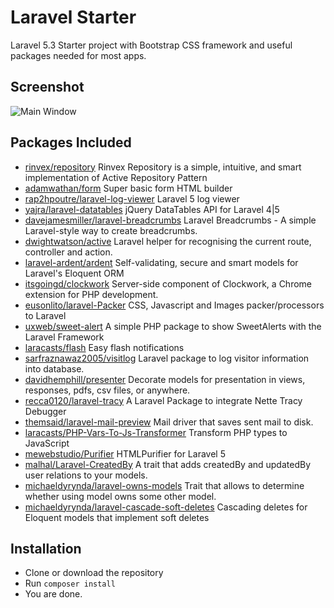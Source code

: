 # Laravel Starter
Laravel 5.3 Starter project with Bootstrap CSS framework and useful packages needed for most apps.

## Screenshot ##

![Main Window](https://raw.github.com/sarfraznawaz2005/Laravel-53-Starter/master/screenshot.png)

## Packages Included ##

- [rinvex/repository](https://github.com/rinvex/repository "") Rinvex Repository is a simple, intuitive, and smart implementation of Active Repository Pattern
- [adamwathan/form](https://github.com/adamwathan/form "") Super basic form HTML builder
- [rap2hpoutre/laravel-log-viewer](https://github.com/rap2hpoutre/laravel-log-viewer "") Laravel 5 log viewer
- [yajra/laravel-datatables](https://github.com/yajra/laravel-datatables "") jQuery DataTables API for Laravel 4|5
- [davejamesmiller/laravel-breadcrumbs](https://github.com/davejamesmiller/laravel-breadcrumbs "") Laravel Breadcrumbs - A simple Laravel-style way to create breadcrumbs.
- [dwightwatson/active](https://github.com/dwightwatson/active "") Laravel helper for recognising the current route, controller and action.
- [laravel-ardent/ardent](https://github.com/laravel-ardent/ardent "") Self-validating, secure and smart models for Laravel's Eloquent ORM
- [itsgoingd/clockwork](https://github.com/itsgoingd/clockwork "") Server-side component of Clockwork, a Chrome extension for PHP development.
- [eusonlito/laravel-Packer](https://github.com/eusonlito/laravel-Packer "") CSS, Javascript and Images packer/processors to Laravel
- [uxweb/sweet-alert](https://github.com/uxweb/sweet-alert "") A simple PHP package to show SweetAlerts with the Laravel Framework
- [laracasts/flash](https://github.com/laracasts/flash "") Easy flash notifications
- [sarfraznawaz2005/visitlog](https://github.com/sarfraznawaz2005/visitlog "") Laravel package to log visitor information into database.
- [davidhemphill/presenter](https://github.com/davidhemphill/presenter "") Decorate models for presentation in views, responses, pdfs, csv files, or anywhere.
- [recca0120/laravel-tracy](https://github.com/recca0120/laravel-tracy "") A Laravel Package to integrate Nette Tracy Debugger
- [themsaid/laravel-mail-preview](https://github.com/themsaid/laravel-mail-preview "") Mail driver that saves sent mail to disk.
- [laracasts/PHP-Vars-To-Js-Transformer](https://github.com/laracasts/PHP-Vars-To-Js-Transformer "") Transform PHP types to JavaScript
- [mewebstudio/Purifier](https://github.com/mewebstudio/Purifier "") HTMLPurifier for Laravel 5
- [malhal/Laravel-CreatedBy](https://github.com/malhal/Laravel-CreatedBy "") A trait that adds createdBy and updatedBy user relations to your models.
- [michaeldyrynda/laravel-owns-models](https://github.com/michaeldyrynda/laravel-owns-models "") Trait that allows to determine whether using model owns some other model.
- [michaeldyrynda/laravel-cascade-soft-deletes](https://github.com/michaeldyrynda/laravel-cascade-soft-deletes "") Cascading deletes for Eloquent models that implement soft deletes

## Installation ##
 - Clone or download the repository
 - Run `composer install`
 - You are done.
